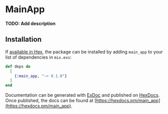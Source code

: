 # MainApp

**TODO: Add description**

## Installation

If [available in Hex](https://hex.pm/docs/publish), the package can be installed
by adding `main_app` to your list of dependencies in `mix.exs`:

```elixir
def deps do
  [
    {:main_app, "~> 0.1.0"}
  ]
end
```

Documentation can be generated with [ExDoc](https://github.com/elixir-lang/ex_doc)
and published on [HexDocs](https://hexdocs.pm). Once published, the docs can
be found at [https://hexdocs.pm/main_app](https://hexdocs.pm/main_app).

